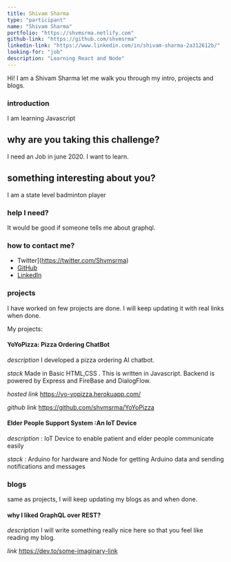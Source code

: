 ```yaml
---
title: Shivam Sharma
type: "participant"
name: "Shivam Sharma"
portfolio: "https://shvmsrma.netlify.com"
github-link: "https://github.com/shvmsrma"
linkedin-link: "https://www.linkedin.com/in/shivam-sharma-2a312612b/"
looking-for: "job"
description: "Learning React and Node"
---
```


Hi! I am a Shivam Sharma let me walk you through my intro, projects and blogs.

### introduction

I am learning Javascript 

## why are you taking this challenge?

I need an Job in june 2020.
I want to learn.

## something interesting about you?
I am a state level badminton player

### help I need?

It would be good if someone tells me about graphql.

### how to contact me?

- Twitter](https://twitter.com/Shvmsrma)
- [GitHub](https://github.com/shvmsrma)
- [LinkedIn](https://www.linkedin.com/in/shivam-sharma-2a312612b/)

### projects

I have worked on few projects are done. I will keep updating it with real links when done.

My projects:

#### YoYoPizza: Pizza Ordering ChatBot

_description_ I developed a pizza ordering AI chatbot.

_stack_ Made in Basic HTML,CSS . This is written in Javascript. Backend is powered by Express and FireBase and DialogFlow.

_hosted link_  https://yo-yopizza.herokuapp.com/

_github link_ https://github.com/shvmsrma/YoYoPizza

#### Elder People Support System :An IoT Device 

_description_ :  IoT Device to enable patient and elder people communicate easily

_stack_ : Arduino for hardware and Node for getting Arduino data and sending notifications and messages

### blogs

same as projects, I will keep updating my blogs as and when done.

#### why I liked GraphQL over REST?

_description_ I will write something really nice here so that you feel like reading my blog.

_link_ https://dev.to/some-imaginary-link

